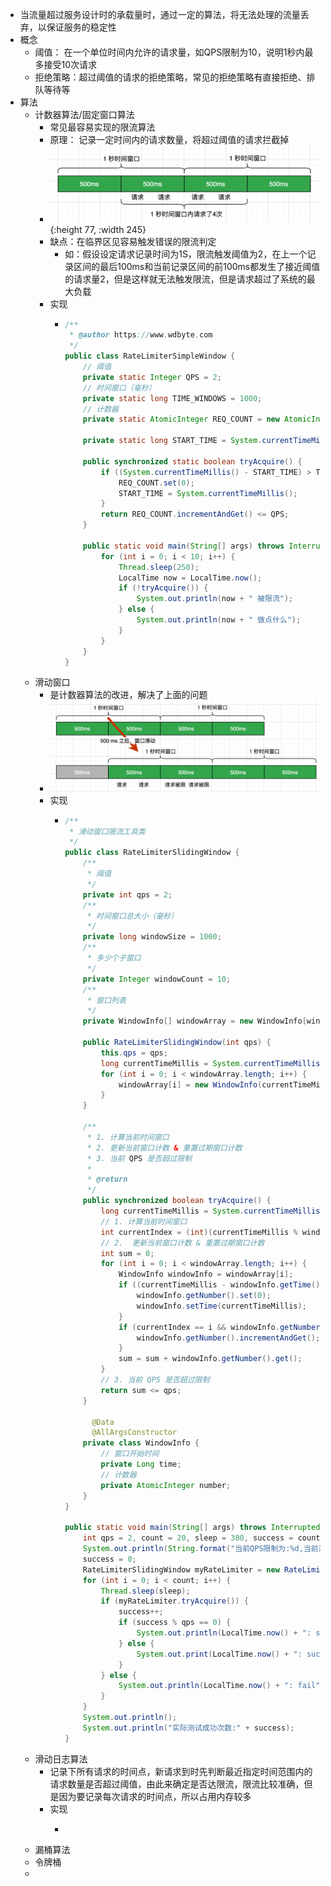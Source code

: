 - 当流量超过服务设计时的承载量时，通过一定的算法，将无法处理的流量丢弃，以保证服务的稳定性
- 概念
	- 阈值： 在一个单位时间内允许的请求量，如QPS限制为10，说明1秒内最多接受10次请求
	- 拒绝策略：超过阈值的请求的拒绝策略，常见的拒绝策略有直接拒绝、排队等待等
- 算法
	- 计数器算法/固定窗口算法
		- 常见最容易实现的限流算法
		- 原理： 记录一定时间内的请求数量，将超过阈值的请求拦截掉
		- ![计数器算法](../assets/image_1703063049851_0.png){:height 77, :width 245}
		- 缺点：在临界区见容易触发错误的限流判定
			- 如：假设设定请求记录时间为1S，限流触发阈值为2，在上一个记录区间的最后100ms和当前记录区间的前100ms都发生了接近阈值的请求量2，但是这样就无法触发限流，但是请求超过了系统的最大负载
		- 实现
			- ```java
			  /**
			   * @author https://www.wdbyte.com
			   */
			  public class RateLimiterSimpleWindow {
			      // 阈值
			      private static Integer QPS = 2;
			      // 时间窗口（毫秒）
			      private static long TIME_WINDOWS = 1000;
			      // 计数器
			      private static AtomicInteger REQ_COUNT = new AtomicInteger();
			      
			      private static long START_TIME = System.currentTimeMillis();
			  
			      public synchronized static boolean tryAcquire() {
			          if ((System.currentTimeMillis() - START_TIME) > TIME_WINDOWS) {
			              REQ_COUNT.set(0);
			              START_TIME = System.currentTimeMillis();
			          }
			          return REQ_COUNT.incrementAndGet() <= QPS;
			      }
			  
			      public static void main(String[] args) throws InterruptedException {
			          for (int i = 0; i < 10; i++) {
			              Thread.sleep(250);
			              LocalTime now = LocalTime.now();
			              if (!tryAcquire()) {
			                  System.out.println(now + " 被限流");
			              } else {
			                  System.out.println(now + " 做点什么");
			              }
			          }
			      }
			  }
			  ```
	- 滑动窗口
		- 是计数器算法的改进，解决了上面的问题
		- ![滑动窗口算法](../assets/image_1703063177560_0.png)
		- 实现
			- ```java
			  /**
			   * 滑动窗口限流工具类
			   */
			  public class RateLimiterSlidingWindow {
			      /**
			       * 阈值
			       */
			      private int qps = 2;
			      /**
			       * 时间窗口总大小（毫秒）
			       */
			      private long windowSize = 1000;
			      /**
			       * 多少个子窗口
			       */
			      private Integer windowCount = 10;
			      /**
			       * 窗口列表
			       */
			      private WindowInfo[] windowArray = new WindowInfo[windowCount];
			  
			      public RateLimiterSlidingWindow(int qps) {
			          this.qps = qps;
			          long currentTimeMillis = System.currentTimeMillis();
			          for (int i = 0; i < windowArray.length; i++) {
			              windowArray[i] = new WindowInfo(currentTimeMillis, new AtomicInteger(0));
			          }
			      }
			  
			      /**
			       * 1. 计算当前时间窗口
			       * 2. 更新当前窗口计数 & 重置过期窗口计数
			       * 3. 当前 QPS 是否超过限制
			       *
			       * @return
			       */
			      public synchronized boolean tryAcquire() {
			          long currentTimeMillis = System.currentTimeMillis();
			          // 1. 计算当前时间窗口
			          int currentIndex = (int)(currentTimeMillis % windowSize / (windowSize / windowCount));
			          // 2.  更新当前窗口计数 & 重置过期窗口计数
			          int sum = 0;
			          for (int i = 0; i < windowArray.length; i++) {
			              WindowInfo windowInfo = windowArray[i];
			              if ((currentTimeMillis - windowInfo.getTime()) > windowSize) {
			                  windowInfo.getNumber().set(0);
			                  windowInfo.setTime(currentTimeMillis);
			              }
			              if (currentIndex == i && windowInfo.getNumber().get() < qps) {
			                  windowInfo.getNumber().incrementAndGet();
			              }
			              sum = sum + windowInfo.getNumber().get();
			          }
			          // 3. 当前 QPS 是否超过限制
			          return sum <= qps;
			      }
			  
			    	@Data
			    	@AllArgsConstructor
			      private class WindowInfo {
			          // 窗口开始时间
			          private Long time;
			          // 计数器
			          private AtomicInteger number;
			      }
			  }
			  
			  public static void main(String[] args) throws InterruptedException {
			      int qps = 2, count = 20, sleep = 300, success = count * sleep / 1000 * qps;
			      System.out.println(String.format("当前QPS限制为:%d,当前测试次数:%d,间隔:%dms,预计成功次数:%d", qps, count, sleep, success));
			      success = 0;
			      RateLimiterSlidingWindow myRateLimiter = new RateLimiterSlidingWindow(qps);
			      for (int i = 0; i < count; i++) {
			          Thread.sleep(sleep);
			          if (myRateLimiter.tryAcquire()) {
			              success++;
			              if (success % qps == 0) {
			                  System.out.println(LocalTime.now() + ": success, ");
			              } else {
			                  System.out.print(LocalTime.now() + ": success, ");
			              }
			          } else {
			              System.out.println(LocalTime.now() + ": fail");
			          }
			      }
			      System.out.println();
			      System.out.println("实际测试成功次数:" + success);
			  }
			  ```
	- 滑动日志算法
		- 记录下所有请求的时间点，新请求到时先判断最近指定时间范围内的请求数量是否超过阈值，由此来确定是否达限流，限流比较准确，但是因为要记录每次请求的时间点，所以占用内存较多
		- 实现
			- ```java
			  ```
	- 漏桶算法
	- 令牌桶
	-